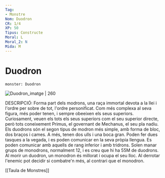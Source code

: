 ```yaml
---
Tag:
- Monstre
Nom: Duodron
CR: 1/4
XP: 50
Tipus: Constructe
Moral: L
Moral_2: N
Mida: M
---
```

# Duodron

```statblock
monster: Duodron
```

![Duodron_imatge | 260](https://static.wikia.nocookie.net/forgottenrealms/images/e/e2/Duodrone-5e.jpeg/revision/latest?cb=20171002153952)

DESCRIPCIÓ: 
Forma part dels modrons, una raça immortal devota a la llei i l'ordre per sobre de tot, l'ordre personificat. Com més complexa al seva figura, més poder tenen, i sempre obeeixen els seus superiors. Curiosament, veuen els tots els seus superiors com el seu superior directe, però tots coneixement Primus, el governant de Mechanus, el seu pla nadiu. Els duodrons són el segon tipus de modron més simple, amb forma de bloc, dos braços i cames. A més, tenen dos ulls i una boca gran. Poden fer dues tasques a la vegada, i es poden comunicar en la seva pròpia llengua. Es poden comunicar amb aquells de rang inferior i amb tridrons. Solen manar grups de monodrons, normalment 12, i es creu que hi ha 55M de duodrons. Al morir un duodron, un monodron és millorat i ocupa el seu lloc. Al derrotar l'enemic pot decidir si combatre'n més, al contrari que el monodron. 

[[Taula de Monstres]]